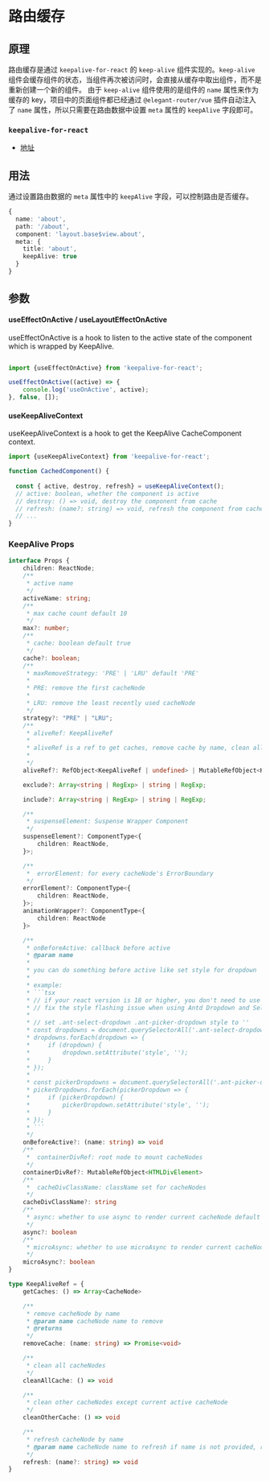# 路由缓存

## 原理

路由缓存是通过 `keepalive-for-react` 的 `keep-alive` 组件实现的。`keep-alive` 组件会缓存组件的状态，当组件再次被访问时，会直接从缓存中取出组件，而不是重新创建一个新的组件。
由于 `keep-alive` 组件使用的是组件的 `name` 属性来作为缓存的 key，项目中的页面组件都已经通过 `@elegant-router/vue` 插件自动注入了 `name` 属性，所以只需要在路由数据中设置 `meta` 属性的 `keepAlive` 字段即可。

### `keepalive-for-react`

- [地址](https://github.com/irychen/keepalive-for-react/)

## 用法

通过设置路由数据的 `meta` 属性中的 `keepAlive` 字段，可以控制路由是否缓存。

```ts
{
  name: 'about',
  path: '/about',
  component: 'layout.base$view.about',
  meta: {
    title: 'about',
    keepAlive: true
  }
}
```
## 参数
#### useEffectOnActive / useLayoutEffectOnActive

useEffectOnActive is a hook to listen to the active state of the component which is wrapped by KeepAlive.

```ts

import {useEffectOnActive} from 'keepalive-for-react';

useEffectOnActive((active) => {
    console.log('useOnActive', active);
}, false, []);

```

#### useKeepAliveContext

useKeepAliveContext is a hook to get the KeepAlive CacheComponent context.

```ts
import {useKeepAliveContext} from 'keepalive-for-react';

function CachedComponent() {
  
  const { active, destroy, refresh} = useKeepAliveContext();
  // active: boolean, whether the component is active
  // destroy: () => void, destroy the component from cache
  // refresh: (name?: string) => void, refresh the component from cache
  // ...
}
```

### KeepAlive Props

```ts
interface Props {
    children: ReactNode;
    /**
     * active name
     */
    activeName: string;
    /**
     * max cache count default 10
     */
    max?: number;
    /**
     * cache: boolean default true
     */
    cache?: boolean;
    /**
     * maxRemoveStrategy: 'PRE' | 'LRU' default 'PRE'
     *
     * PRE: remove the first cacheNode
     *
     * LRU: remove the least recently used cacheNode
     */
    strategy?: "PRE" | "LRU";
    /**
     * aliveRef: KeepAliveRef
     *
     * aliveRef is a ref to get caches, remove cache by name, clean all cache, clean other cache except current
     *
     */
    aliveRef?: RefObject<KeepAliveRef | undefined> | MutableRefObject<KeepAliveRef | undefined>;

    exclude?: Array<string | RegExp> | string | RegExp;

    include?: Array<string | RegExp> | string | RegExp;

    /**
     * suspenseElement: Suspense Wrapper Component
     */
    suspenseElement?: ComponentType<{
        children: ReactNode,
    }>;

    /**
     *  errorElement: for every cacheNode's ErrorBoundary
     */
    errorElement?: ComponentType<{
        children: ReactNode,
    }>;
    animationWrapper?: ComponentType<{
        children: ReactNode
    }>

    /**
     * onBeforeActive: callback before active
     * @param name
     *
     * you can do something before active like set style for dropdown
     *
     * example:
     * ```tsx
     * // if your react version is 18 or higher, you don't need to use onBeforeActive fix the style flashing issue
     * // fix the style flashing issue when using Antd Dropdown and Select components, which occurs when the components are wrapped by Suspense and cached.
     *
     * // set .ant-select-dropdown .ant-picker-dropdown style to ''
     * const dropdowns = document.querySelectorAll('.ant-select-dropdown');
     * dropdowns.forEach(dropdown => {
     *     if (dropdown) {
     *         dropdown.setAttribute('style', '');
     *     }
     * });
     *
     * const pickerDropdowns = document.querySelectorAll('.ant-picker-dropdown');
     * pickerDropdowns.forEach(pickerDropdown => {
     *     if (pickerDropdown) {
     *         pickerDropdown.setAttribute('style', '');
     *     }
     * });
     * ```
     */
    onBeforeActive?: (name: string) => void
    /**
     *  containerDivRef: root node to mount cacheNodes
     */
    containerDivRef?: MutableRefObject<HTMLDivElement>
    /**
     *  cacheDivClassName: className set for cacheNodes
     */
    cacheDivClassName?: string
    /**
     * async: whether to use async to render current cacheNode default false
     */
    async?: boolean
    /**
     * microAsync: whether to use microAsync to render current cacheNode default true
     */
    microAsync?: boolean
}

type KeepAliveRef = {
    getCaches: () => Array<CacheNode>

    /**
     * remove cacheNode by name
     * @param name cacheNode name to remove
     * @returns
     */
    removeCache: (name: string) => Promise<void>

    /**
     * clean all cacheNodes
     */
    cleanAllCache: () => void

    /**
     * clean other cacheNodes except current active cacheNode
     */
    cleanOtherCache: () => void

    /**
     * refresh cacheNode by name
     * @param name cacheNode name to refresh if name is not provided, refresh current active cacheNode
     */
    refresh: (name?: string) => void
}
```
